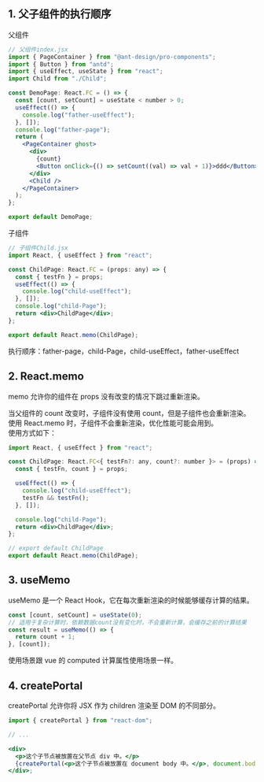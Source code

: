 ## 1. 父子组件的执行顺序

父组件

```jsx
// 父组件index.jsx
import { PageContainer } from "@ant-design/pro-components";
import { Button } from "antd";
import { useEffect, useState } from "react";
import Child from "./Child";

const DemoPage: React.FC = () => {
  const [count, setCount] = useState < number > 0;
  useEffect(() => {
    console.log("father-useEffect");
  }, []);
  console.log("father-page");
  return (
    <PageContainer ghost>
      <div>
        {count}
        <Button onClick={() => setCount((val) => val + 1)}>ddd</Button>
      </div>
      <Child />
    </PageContainer>
  );
};

export default DemoPage;
```

子组件

```jsx
// 子组件Child.jsx
import React, { useEffect } from "react";

const ChildPage: React.FC = (props: any) => {
  const { testFn } = props;
  useEffect(() => {
    console.log("child-useEffect");
  }, []);
  console.log("child-Page");
  return <div>ChildPage</div>;
};

export default React.memo(ChildPage);
```

执行顺序：father-page，child-Page，child-useEffect，father-useEffect

## 2. React.memo

memo 允许你的组件在 props 没有改变的情况下跳过重新渲染。

当父组件的 count 改变时，子组件没有使用 count，但是子组件也会重新渲染。
使用 React.memo 时，子组件不会重新渲染，优化性能可能会用到。<br>
使用方式如下：

```jsx
import React, { useEffect } from "react";

const ChildPage: React.FC<{ testFn?: any, count?: number }> = (props) => {
  const { testFn, count } = props;

  useEffect(() => {
    console.log("child-useEffect");
    testFn && testFn();
  }, []);

  console.log("child-Page");
  return <div>ChildPage</div>;
};

// export default ChildPage
export default React.memo(ChildPage);
```

## 3. useMemo

useMemo 是一个 React Hook，它在每次重新渲染的时候能够缓存计算的结果。<br>

```jsx
const [count, setCount] = useState(0);
// 适用于复杂计算时，依赖数据count没有变化时，不会重新计算，会缓存之前的计算结果
const result = useMemo(() => {
  return count + 1;
}, [count]);
```

使用场景跟 vue 的 computed 计算属性使用场景一样。

## 4. createPortal

createPortal 允许你将 JSX 作为 children 渲染至 DOM 的不同部分。

```jsx
import { createPortal } from "react-dom";

// ...

<div>
  <p>这个子节点被放置在父节点 div 中。</p>
  {createPortal(<p>这个子节点被放置在 document body 中。</p>, document.body)}
</div>;
```
